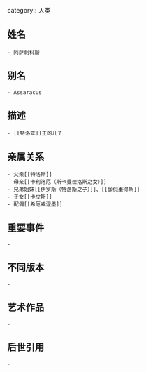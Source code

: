 category:: 人类
## 姓名
	- 阿萨剌科斯
## 别名
	- Assaracus
## 描述
	- [[特洛亚]]王的儿子
## 亲属关系
	- 父亲[[特洛斯]]
	- 母亲[[卡利洛厄（斯卡曼德洛斯之女）]]
	- 兄弟姐妹[[伊罗斯（特洛斯之子）]]、[[伽倪墨得斯]]
	- 子女[[卡皮斯]]
	- 配偶[[希厄戎涅墨]]
## 重要事件
	-
## 不同版本
	-
## 艺术作品
	-
## 后世引用
	-
